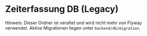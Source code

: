 # Zeiterfassung DB (Legacy)

Hinweis: Dieser Ordner ist veraltet und wird nicht mehr von Flyway verwendet.
Aktive Migrationen liegen unter `backend/db/migration`.
